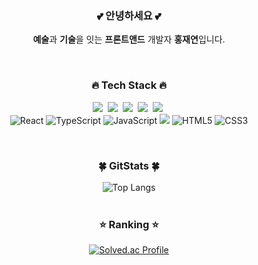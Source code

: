 

<div align="center">
  
<h3>💕 안녕하세요 💕</h3>
  <p><strong>예술</strong>과 <strong>기술</strong>을 잇는 <strong>프론트앤드</strong> 개발자 <strong>홍재연</strong>입니다.</p>
<br/>

<h3>🔥 Tech Stack 🔥</h3>
  <p>
    <img src="https://img.shields.io/badge/Python-3766AB?style=flat-square&logo=Python&logoColor=white"/></a>&nbsp 
    <img src="https://img.shields.io/badge/Java-007396?style=flat-square&logo=Java&logoColor=white"/></a>&nbsp 
    <img src="https://img.shields.io/badge/C++-00599C?style=flat-square&logo=C%2B%2B&logoColor=white"/></a>&nbsp 
    <img src="https://img.shields.io/badge/SpringBoot-6DB33F?style=flat-square&logo=Spring&logoColor=white"/></a>&nbsp 
    <img src="https://img.shields.io/badge/Mysql-E6B91E?style=flat-square&logo=MySql&logoColor=white"/></a>&nbsp 
    <br/>
    <img src="https://img.shields.io/badge/React-61DAFB?style=for-the-badge&logo=React&logoColor=black" alt="React"/> 
    <img src="https://img.shields.io/badge/TypeScript-3178C6?style=for-the-badge&logo=TypeScript&logoColor=white" alt="TypeScript"/> 
    <img src="https://img.shields.io/badge/JavaScript-F7DF1E?style=for-the-badge&logo=JavaScript&logoColor=black" alt="JavaScript"/> 
    <img src="https://img.shields.io/badge/Tailwind CSS-06B6D4?style=for-the-badge&logo=Tailwind CSS&logoColor=white"/> 
    <img src="https://img.shields.io/badge/HTML5-E34F26?style=for-the-badge&logo=HTML5&logoColor=white" alt="HTML5"/>
    <img src="https://img.shields.io/badge/CSS3-1572B6?style=for-the-badge&logo=CSS3&logoColor=white" alt="CSS3"/>
  </p>
<br/>
<h3>🍀 GitStats 🍀</h3>

![Top Langs](https://github-readme-stats.vercel.app/api/top-langs/?username=HongJaeyeon&layout=compact&theme=dark) 
<br/>
<br/>
<h3>⭐️ Ranking ⭐️</h3>

[![Solved.ac Profile](http://mazassumnida.wtf/api/v2/generate_badge?boj=ddrrff)](https://solved.ac/ddrrff/)


</div>
